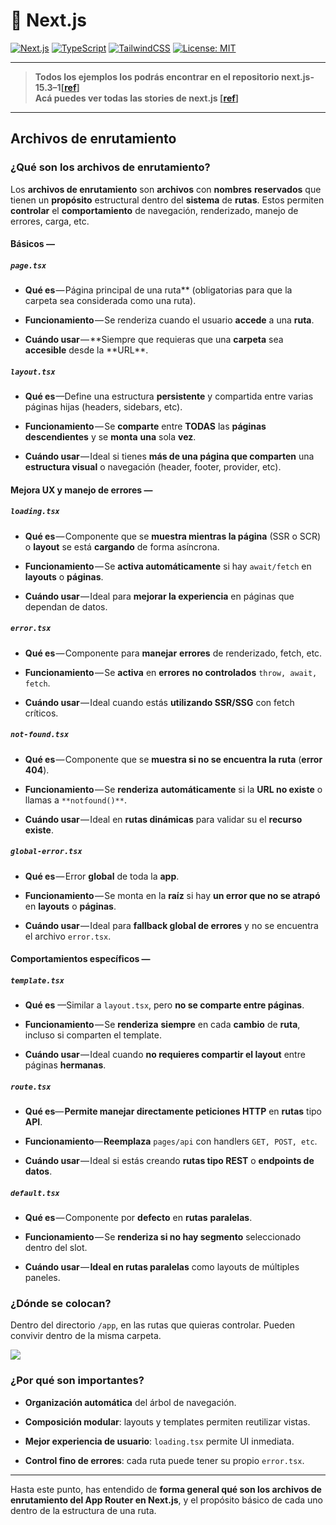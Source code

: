 # 🚀 Next.js

[![Next.js](https://img.shields.io/badge/Next.js-13%2B-blue?logo=next.js)](https://nextjs.org/)
[![TypeScript](https://img.shields.io/badge/TypeScript-5.x-blue?logo=typescript)](https://www.typescriptlang.org/)
[![TailwindCSS](https://img.shields.io/badge/TailwindCSS-3.x-06b6d4?logo=tailwindcss)](https://tailwindcss.com/)
[![License: MIT](https://img.shields.io/badge/license-MIT-green.svg)](https://opensource.org/licenses/MIT)

---

> **Todos los ejemplos los podrás encontrar en el repositorio next.js-15.3–1[**[**ref**](https://github.com/mauriciogc/next.js-15.3-1)**]  
> Acá puedes ver todas las stories de next.js [**[**ref**](https://mauriciogc.medium.com/list/nextjs-v15-b7b4cc4c4974)**]**

---

## Archivos de enrutamiento

### ¿Qué son los archivos de enrutamiento?

Los **archivos de enrutamiento** son **archivos** con **nombres** **reservados** que tienen un **propósito** estructural dentro del **sistema** de **rutas**. Estos permiten **controlar** el **comportamiento** de navegación, renderizado, manejo de errores, carga, etc.

#### Básicos —

##### `page.tsx`

- **Qué es** — Página principal de una ruta\*\* (obligatorias para que la carpeta sea considerada como una ruta).

- **Funcionamiento** — Se renderiza cuando el usuario **accede** a una **ruta**.
- **Cuándo usar** — **Siempre que requieras que una **carpeta** sea **accesible** desde la **URL\*\*.

##### `layout.tsx`

- **Qué es** —Define una estructura **persistente** y compartida entre varias páginas hijas (headers, sidebars, etc).

- **Funcionamiento** — Se **comparte** entre **TODAS** las **páginas** **descendientes** y se **monta** **una** sola **vez**.
- **Cuándo usar** — Ideal si tienes **más de una página que comparten** una **estructura visual** o navegación (header, footer, provider, etc).

#### Mejora UX y manejo de errores —

##### `loading.tsx`

- **Qué es** — Componente que se **muestra mientras la página** (SSR o SCR) o **layout** se está **cargando** de forma asíncrona.

- **Funcionamiento** — Se **activa automáticamente** si hay `await/fetch` en **layouts** o **páginas**.
- **Cuándo usar** — Ideal para **mejorar la experiencia** en páginas que dependan de datos.

##### `error.tsx`

- **Qué es** — Componente para **manejar** **errores** de renderizado, fetch, etc.

- **Funcionamiento** — Se **activa** en **errores** **no controlados** `throw, await, fetch`.
- **Cuándo usar** — Ideal cuando estás **utilizando SSR/SSG** con fetch críticos.

##### `not-found.tsx`

- **Qué es** — Componente que se **muestra si no se encuentra la ruta** (**error** **404**).

- **Funcionamiento** — Se **renderiza** **automáticamente** si la **URL no existe** o llamas a `**notfound()**`.
- **Cuándo usar** — Ideal en **rutas dinámicas** para validar su el **recurso** **existe**.

##### `global-error.tsx`

- **Qué es** — Error **global** de toda la **app**.

- **Funcionamiento** — Se monta en la **raíz** si hay **un error que no se atrapó** en **layouts** o **páginas**.
- **Cuándo usar** — Ideal para **fallback global de errores** y no se encuentra el archivo `error.tsx`.

#### Comportamientos específicos —

##### `template.tsx`

- **Qué es** —Similar a `layout.tsx`, pero **no se comparte entre páginas**.
- **Funcionamiento** — Se **renderiza** **siempre** en cada **cambio** de **ruta**, incluso si comparten el template.

- **Cuándo usar** — Ideal cuando **no requieres compartir el layout** entre páginas **hermanas**.

##### `route.tsx`

- **Qué es**— **Permite manejar directamente peticiones HTTP** en **rutas** tipo **API**.

- **Funcionamiento**— **Reemplaza** `pages/api` con handlers `GET, POST, etc`.
- **Cuándo usar** — Ideal si estás creando **rutas tipo REST** o **endpoints de datos**.

##### `default.tsx`

- **Qué es** — Componente por **defecto** en **rutas** **paralelas**.

- **Funcionamiento** — Se **renderiza si no hay segmento** seleccionado dentro del slot.
- **Cuándo usar** — **Ideal en rutas paralelas** como layouts de múltiples paneles.

### ¿Dónde se colocan?

Dentro del directorio `/app`, en las rutas que quieras controlar. Pueden convivir dentro de la misma carpeta.

![](https://cdn-images-1.medium.com/max/1600/1*D7W3BW9FmpcZRXZ5aPJ1gQ.png)

### ¿Por qué son importantes?

- **Organización automática** del árbol de navegación.

- **Composición modular**: layouts y templates permiten reutilizar vistas.
- **Mejor experiencia de usuario**: `loading.tsx` permite UI inmediata.
- **Control fino de errores**: cada ruta puede tener su propio `error.tsx`.

---

Hasta este punto, has entendido de **forma general qué son los archivos de enrutamiento del App Router en Next.js**, y el propósito básico de cada uno dentro de la estructura de una ruta.
